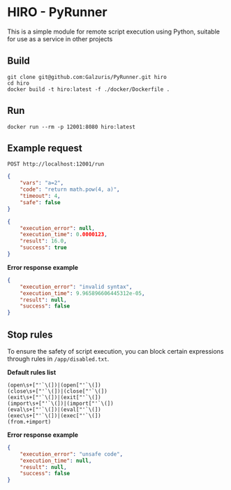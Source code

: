 # HIRO - PyRunner

This is a simple module for remote script execution using Python,
suitable for use as a service in other projects

## Build

```
git clone git@github.com:Galzuris/PyRunner.git hiro
cd hiro
docker build -t hiro:latest -f ./docker/Dockerfile .
```

## Run

```
docker run --rm -p 12001:8080 hiro:latest
```

## Example request

```
POST http://localhost:12001/run
```

```json
{
    "vars": "a=2",
    "code": "return math.pow(4, a)",
    "timeout": 4,
    "safe": false
}
```

```json
{
    "execution_error": null,
    "execution_time": 0.0000123,
    "result": 16.0,
    "success": true
}
```

**Error response example**

```json
{
    "execution_error": "invalid syntax",
    "execution_time": 9.965896606445312e-05,
    "result": null,
    "success": false
}
```

## Stop rules

To ensure the safety of script execution, you can block certain expressions through rules in `/app/disabled.txt`. 

**Default rules list**

```
(open\s+["'`\(])|(open["'`\(])
(close\s+["'`\(])|(close["'`\(])
(exit\s+["'`\(])|(exit["'`\(])
(import\s+["'`\(])|(import["'`\(])
(eval\s+["'`\(])|(eval["'`\(])
(exec\s+["'`\(])|(exec["'`\(])
(from.+import)
```

**Error response example**

```json
{
    "execution_error": "unsafe code",
    "execution_time": null,
    "result": null,
    "success": false
}
```